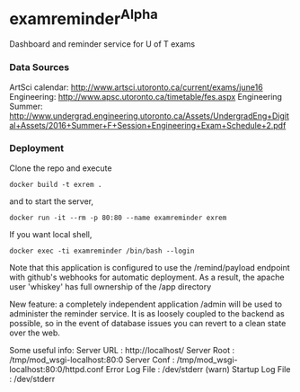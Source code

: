# examreminder<sup>Alpha</sup>
Dashboard and reminder service for U of T exams 

### Data Sources

ArtSci calendar: http://www.artsci.utoronto.ca/current/exams/june16 
Engineering: http://www.apsc.utoronto.ca/timetable/fes.aspx
Engineering Summer: http://www.undergrad.engineering.utoronto.ca/Assets/UndergradEng+Digital+Assets/2016+Summer+F+Session+Engineering+Exam+Schedule+2.pdf

### Deployment

Clone the repo and execute

    docker build -t exrem .

and to start the server,

    docker run -it --rm -p 80:80 --name examreminder exrem

If you want local shell,

    docker exec -ti examreminder /bin/bash --login

Note that this application is configured to use the /remind/payload endpoint with github's webhooks for automatic
deployment. As a result, the apache user 'whiskey' has full ownership of the /app directory

New feature: a completely independent application /admin will be used to
administer the reminder service. It is as loosely coupled to the backend
as possible, so in the event of database issues you can revert to a clean
state over the web.

Some useful info: 
Server URL         : http://localhost/
Server Root        : /tmp/mod_wsgi-localhost:80:0
Server Conf        : /tmp/mod_wsgi-localhost:80:0/httpd.conf
Error Log File     : /dev/stderr (warn)
Startup Log File   : /dev/stderr
